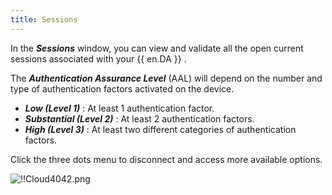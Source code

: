 ```yaml
---
title: Sessions
---
```

In the ***Sessions*** window, you can view and validate all the open current sessions associated with your {{ en.DA }} .  

The ***Authentication Assurance Level*** (AAL) will depend on the number and type of authentication factors activated on the device.  

* ***Low (Level 1)*** : At least 1 authentication factor.  
* ***Substantial (Level 2)*** : At least 2 authentication factors.  
* ***High (Level 3)*** : At least two different categories of authentication factors.  

Click the three dots menu to disconnect and access more available options.  

![!!Cloud4042.png](/img/en/cloud/Cloud4042.png) 

